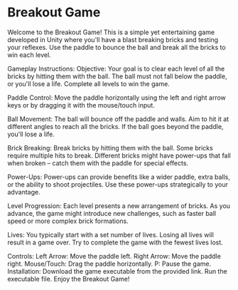 # Breakout Game
Welcome to the Breakout Game! This is a simple yet entertaining game developed in Unity where you'll have a blast breaking bricks and testing your reflexes. Use the paddle to bounce the ball and break all the bricks to win each level.

Gameplay Instructions:
Objective: Your goal is to clear each level of all the bricks by hitting them with the ball. The ball must not fall below the paddle, or you'll lose a life. Complete all levels to win the game.

Paddle Control: Move the paddle horizontally using the left and right arrow keys or by dragging it with the mouse/touch input.

Ball Movement: The ball will bounce off the paddle and walls. Aim to hit it at different angles to reach all the bricks. If the ball goes beyond the paddle, you'll lose a life.

Brick Breaking: Break bricks by hitting them with the ball. Some bricks require multiple hits to break. Different bricks might have power-ups that fall when broken – catch them with the paddle for special effects.

Power-Ups: Power-ups can provide benefits like a wider paddle, extra balls, or the ability to shoot projectiles. Use these power-ups strategically to your advantage.

Level Progression: Each level presents a new arrangement of bricks. As you advance, the game might introduce new challenges, such as faster ball speed or more complex brick formations.

Lives: You typically start with a set number of lives. Losing all lives will result in a game over. Try to complete the game with the fewest lives lost.

Controls:
Left Arrow: Move the paddle left.
Right Arrow: Move the paddle right.
Mouse/Touch: Drag the paddle horizontally.
P: Pause the game.
Installation:
Download the game executable from the provided link.
Run the executable file.
Enjoy the Breakout Game!
